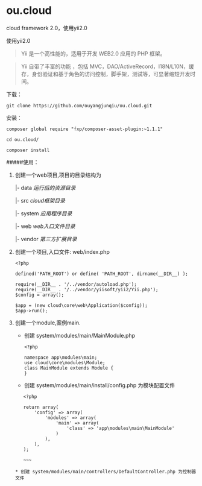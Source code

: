 # ou.cloud
cloud framework 2.0，使用yii2.0

使用yii2.0

>Yii 是一个高性能的，适用于开发 WEB2.0 应用的 PHP 框架。

>Yii 自带了丰富的功能 ，包括 MVC，DAO/ActiveRecord，I18N/L10N，缓存，身份验证和基于角色的访问控制，脚手架，测试等，可显著缩短开发时间。

下载：

	git clone https://github.com/ouyangjunqiu/ou.cloud.git
	
安装：
	
	composer global require "fxp/composer-asset-plugin:~1.1.1"
	
	cd ou.cloud/
	
	composer install
	
#####使用：

1. 创建一个web项目,项目的目录结构为

     |- data *运行后的资源目录*
     
     |- src *cloud框架目录*
     
     |- system *应用程序目录*
     
     |- web  *web入口文件目录*	
     
     |- vendor  *第三方扩展目录*	
     
 2. 创建一个项目,入口文件: web/index.php

	~~~
	<?php
	
	defined('PATH_ROOT') or define( 'PATH_ROOT', dirname(__DIR__) );
	
	require(__DIR__ . '/../vendor/autoload.php');
	require(__DIR__ . '/../vendor/yiisoft/yii2/Yii.php');
	$config = array();
	
	$app = (new cloud\core\web\Application($config));
	$app->run(); 		  
	~~~

3. 创建一个module,案例main.

	* 创建 system/modules/main/MainModule.php
	
		~~~
   	 	<?php
    
       namespace app\modules\main;
       use cloud\core\modules\Module;
       class MainModule extends Module {
       }
		~~~
    * 创建 system/modules/main/install/config.php 为模块配置文件

  	 ~~~
		<?php
		
		return array(
		    'config' => array(
		        'modules' => array(
		            'main' => array(
		                'class' => 'app\modules\main\MainModule'
		            )
		        ),
		    ),
		);
    
		~~~

    * 创建 system/modules/main/controllers/DefaultController.php 为控制器文件
     
     ~~~
    <?php
        namespace app\modules\main\controllers;
        use cloud\core\controllers\Controller;
        class DefaultController extends Controller
        {
            public function actionIndex(){
                echo “hello world！”;
            }
        }
 	~~~
 	
   * 访问:http://localhost/web/index.php?r=main/default/index


     
   

